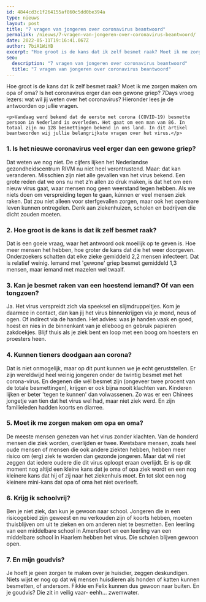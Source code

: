 ```yaml
---
id: 4844cd3c1f264155af860c5dd0be394a
type: nieuws
layout: post
title: "7 vragen van jongeren over coronavirus beantwoord"
permalink: /nieuws/7-vragen-van-jongeren-over-coronavirus-beantwoord/
date: 2022-05-11T19:16:41.067Z
author: 7biA1WiYB
excerpt: "Hoe groot is de kans dat ik zelf besmet raak? Moet ik me zorgen maken om opa of oma? Is het coronavirus erger dan een gewone griep? 7Days vroeg lezers: wat wil jij weten over het coronavirus? Hieronder lees je de antwoorden op jullie vragen.  "
seo:
  description: "7 vragen van jongeren over coronavirus beantwoord"
  title: "7 vragen van jongeren over coronavirus beantwoord"
---
```

Hoe groot is de kans dat ik zelf besmet raak? Moet ik me zorgen maken om opa of oma? Is het coronavirus erger dan een gewone griep? 7Days vroeg lezers: wat wil jij weten over het coronavirus? Hieronder lees je de antwoorden op jullie vragen.  

    <p>Vandaag werd bekend dat de eerste met corona (COVID-19) besmette persoon in Nederland is overleden. Het gaat om een man van 86. In totaal zijn nu 128 besmettingen bekend in ons land. In dit artikel beantwoorden wij jullie belangrijkste vragen over het virus.</p>
<h3>1. Is het nieuwe coronavirus veel erger dan een gewone griep?</h3>
<p>Dat weten we nog niet. De cijfers lijken het Nederlandse gezondheidscentrum RIVM nu niet heel verontrustend. Maar: dat kan veranderen. Misschien zijn niet alle gevallen van het virus bekend. Een grote reden dat we ons nu met z’n allen zo druk maken, is dat het om een nieuw virus gaat, waar mensen nog geen weerstand tegen hebben. Als we niets doen om verspreiding tegen te gaan, kúnnen er veel mensen ziek raken. Dat zou niet alleen voor sterfgevallen zorgen, maar ook het openbare leven kunnen ontregelen. Denk aan ziekenhuizen, scholen en bedrijven die dicht zouden moeten.</p>
<h3>2. Hoe groot is de kans is dat ik zelf besmet raak?</h3>
<p>Dat is een goeie vraag, waar het antwoord ook moeilijk op te geven is. Hoe meer mensen het hebben, hoe groter de kans dat die het weer doorgeven. Onderzoekers schatten dat elke zieke gemiddeld 2,2 mensen infecteert. Dat is relatief weinig. Iemand met 'gewone' griep besmet gemiddeld 1,3 mensen, maar iemand met mazelen wel twaalf.</p>
<h3>3. Kan je besmet raken van een hoestend iemand? Of van een tongzoen?</h3>
<p>Ja. Het virus verspreidt zich via speeksel en slijmdruppeltjes. Kom je daarmee in contact, dan kan jij het virus binnenkrijgen via je mond, neus of ogen. Of indirect via de handen. Het advies: was je handen vaak en goed, hoest en nies in de binnenkant van je elleboog en gebruik papieren zakdoekjes. Blijf thuis als je ziek bent en loop met een boog om hoesters en proesters heen.</p>
<h3>4. Kunnen tieners doodgaan aan corona?</h3>
<p>Dat is niet onmogelijk, maar op dit punt kunnen we je echt geruststellen. Er zijn wereldwijd heel weinig jongeren onder de twintig besmet met het corona-virus. En degenen die wél besmet zijn (ongeveer twee procent van de totale besmettingen), krijgen er ook bijna nooit klachten van. Kinderen lijken er beter 'tegen te kunnen' dan volwassenen. Zo was er een Chinees jongetje van tien dat het virus wel had, maar niet ziek werd. En zijn familieleden hadden koorts en diarree.</p>
<h3>5. Moet ik me zorgen maken om opa en oma?</h3>
<p>De meeste mensen genezen van het virus zonder klachten. Van de honderd mensen die ziek worden, overlijden er twee. Kwetsbare mensen, zoals heel oude mensen of mensen die ook andere ziekten hebben, hebben meer risico om (erg) ziek te worden dan gezonde jongeren. Maar dat wil niet zeggen dat iedere oudere die dit virus oploopt eraan overlijdt. Er is op dit moment nog altijd een kleine kans dat je oma of opa ziek wordt en een nog kleinere kans dat hij of zij naar het ziekenhuis moet. En tot slot een nog kleinere mini-kans dat opa of oma het niet overleeft.</p>
<h3>6. Krijg ik schoolvrij?</h3>
<p>Ben je niet ziek, dan kun je gewoon naar school. Jongeren die in een risicogebied zijn geweest en nu verkouden zijn of koorts hebben, moeten thuisblijven om uit te zieken en om anderen niet te besmetten. Een leerling van een middelbare school in Amersfoort en een leerling van een middelbare school in Haarlem hebben het virus. Die scholen blijven gewoon open.</p>
<h3>7. En mijn goudvis?</h3>
<p>Je hoeft je geen zorgen te maken over je huisdier, zeggen deskundigen. Niets wijst er nog op dat wij mensen huisdieren als honden of katten kunnen besmetten, of andersom. Fikkie en Felix kunnen dus gewoon naar buiten. En je goudvis? Die zit in veilig vaar- eehh… zwemwater.</p>  
